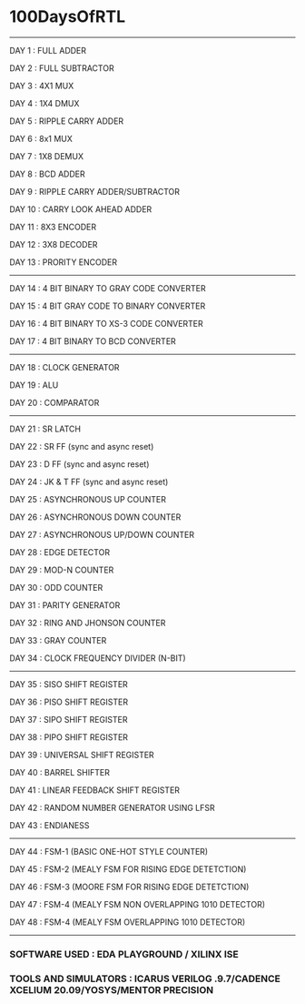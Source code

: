 # 100DaysOfRTL
_______________________________________________________

DAY 1 : FULL ADDER

DAY 2 : FULL SUBTRACTOR

DAY 3 : 4X1 MUX

DAY 4 : 1X4 DMUX 

DAY 5 : RIPPLE CARRY ADDER

DAY 6 : 8x1 MUX

DAY 7 : 1X8 DEMUX

DAY 8 : BCD ADDER

DAY 9 : RIPPLE CARRY ADDER/SUBTRACTOR

DAY 10 : CARRY LOOK AHEAD ADDER

DAY 11 : 8X3 ENCODER

DAY 12 : 3X8 DECODER

DAY 13 : PRORITY ENCODER

____________________________________________________________

DAY 14 : 4 BIT BINARY TO GRAY CODE CONVERTER

DAY 15 : 4 BIT GRAY CODE TO BINARY CONVERTER 

DAY 16 : 4 BIT BINARY TO XS-3 CODE CONVERTER

DAY 17 : 4 BIT BINARY TO BCD CONVERTER

____________________________________________________________

DAY 18 : CLOCK GENERATOR

DAY 19 : ALU

DAY 20 : COMPARATOR

____________________________________________________________

DAY 21 : SR LATCH

DAY 22 : SR FF (sync and async reset)

DAY 23 : D FF  (sync and async reset)

DAY 24 : JK & T FF (sync and async reset)

DAY 25 : ASYNCHRONOUS UP COUNTER

DAY 26 : ASYNCHRONOUS DOWN COUNTER

DAY 27 : ASYNCHRONOUS UP/DOWN COUNTER

DAY 28 : EDGE DETECTOR

DAY 29 : MOD-N COUNTER

DAY 30 : ODD COUNTER 

DAY 31 : PARITY GENERATOR

DAY 32 : RING AND JHONSON COUNTER

DAY 33 : GRAY COUNTER 

DAY 34 : CLOCK FREQUENCY DIVIDER (N-BIT)

_____________________________________________________

DAY 35 : SISO SHIFT REGISTER

DAY 36 : PISO SHIFT REGISTER

DAY 37 : SIPO SHIFT REGISTER

DAY 38 : PIPO SHIFT REGISTER

DAY 39 : UNIVERSAL SHIFT REGISTER

DAY 40 : BARREL SHIFTER

DAY 41 : LINEAR FEEDBACK SHIFT REGISTER

DAY 42 : RANDOM NUMBER GENERATOR USING LFSR 

DAY 43 : ENDIANESS
_____________________________________________________

DAY 44 : FSM-1 (BASIC ONE-HOT STYLE COUNTER)

DAY 45 : FSM-2 (MEALY FSM FOR RISING EDGE DETETCTION)

DAY 46 : FSM-3 (MOORE FSM FOR RISING EDGE DETETCTION)

DAY 47 : FSM-4 (MEALY FSM NON OVERLAPPING 1010 DETECTOR)

DAY 48 : FSM-4 (MEALY FSM OVERLAPPING 1010 DETECTOR)
_____________________________________________________


### SOFTWARE USED : EDA PLAYGROUND / XILINX ISE
### TOOLS AND SIMULATORS : ICARUS VERILOG .9.7/CADENCE XCELIUM 20.09/YOSYS/MENTOR PRECISION


